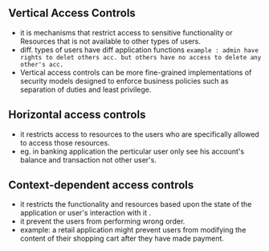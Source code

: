 
## Vertical Access Controls
- it is mechanisms that restrict access to sensitive functionality or Resources that is not available to other types of users.
- diff. types of users have diff application functions `example : admin have rights to delet others acc. but others have no access to delete any other's acc.`
- Vertical access controls can be more fine-grained implementations of security models designed to enforce business policies such as separation of duties and least privilege.

## Horizontal access controls
- it restricts access to resources to the users who are specifically allowed to access those resources.
- eg. in banking application the perticular user only see his account's balance and transaction not other user's.

## Context-dependent access controls
- it restricts the functionality and resources based upon the state of the application or user's interaction with it .
- it prevent the users from performing wrong order.
- example: a retail application might prevent users from modifying the content of their shopping cart after they have made payment.

